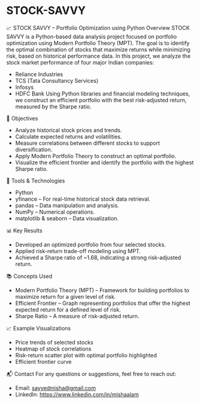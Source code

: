 # STOCK-SAVVY

📈 STOCK SAVVY – Portfolio Optimization using Python
Overview
STOCK SAVVY is a Python-based data analysis project focused on portfolio optimization using Modern Portfolio Theory (MPT). The goal is to identify the optimal combination of stocks that maximize returns while minimizing risk, based on historical performance data.
In this project, we analyze the stock market performance of four major Indian companies:
* Reliance Industries
* TCS (Tata Consultancy Services)
* Infosys
* HDFC Bank
Using Python libraries and financial modeling techniques, we construct an efficient portfolio with the best risk-adjusted return, measured by the Sharpe ratio.

📌 Objectives
* Analyze historical stock prices and trends.
* Calculate expected returns and volatilities.
* Measure correlations between different stocks to support diversification.
* Apply Modern Portfolio Theory to construct an optimal portfolio.
* Visualize the efficient frontier and identify the portfolio with the highest Sharpe ratio.

🔧 Tools & Technologies
* Python
* yfinance – For real-time historical stock data retrieval.
* pandas – Data manipulation and analysis.
* NumPy – Numerical operations.
* matplotlib & seaborn – Data visualization.

📊 Key Results
* Developed an optimized portfolio from four selected stocks.
* Applied risk-return trade-off modeling using MPT.
* Achieved a Sharpe ratio of ~1.68, indicating a strong risk-adjusted return.

📚 Concepts Used
* Modern Portfolio Theory (MPT) – Framework for building portfolios to maximize return for a given level of risk.
* Efficient Frontier – Graph representing portfolios that offer the highest expected return for a defined level of risk.
* Sharpe Ratio – A measure of risk-adjusted return.

📈 Example Visualizations
* Price trends of selected stocks
* Heatmap of stock correlations
* Risk-return scatter plot with optimal portfolio highlighted
* Efficient frontier curve

📬 Contact
For any questions or suggestions, feel free to reach out:
* Email: sayyedmisha@gmail.com
* LinkedIn: https://www.linkedin.com/in/mishaalam
